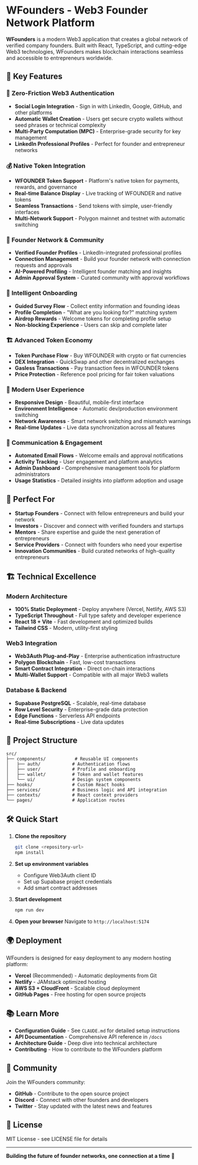 # WFounders - Web3 Founder Network Platform

**WFounders** is a modern Web3 application that creates a global network of verified company founders. Built with React, TypeScript, and cutting-edge Web3 technologies, WFounders makes blockchain interactions seamless and accessible to entrepreneurs worldwide.

## 🚀 Key Features

### 🔐 **Zero-Friction Web3 Authentication**
- **Social Login Integration** - Sign in with LinkedIn, Google, GitHub, and other platforms
- **Automatic Wallet Creation** - Users get secure crypto wallets without seed phrases or technical complexity
- **Multi-Party Computation (MPC)** - Enterprise-grade security for key management
- **LinkedIn Professional Profiles** - Perfect for founder and entrepreneur networks

### 💰 **Native Token Integration**
- **WFOUNDER Token Support** - Platform's native token for payments, rewards, and governance
- **Real-time Balance Display** - Live tracking of WFOUNDER and native tokens
- **Seamless Transactions** - Send tokens with simple, user-friendly interfaces
- **Multi-Network Support** - Polygon mainnet and testnet with automatic switching

### 🤝 **Founder Network & Community**
- **Verified Founder Profiles** - LinkedIn-integrated professional profiles
- **Connection Management** - Build your founder network with connection requests and approvals
- **AI-Powered Profiling** - Intelligent founder matching and insights
- **Admin Approval System** - Curated community with approval workflows

### 🎯 **Intelligent Onboarding**
- **Guided Survey Flow** - Collect entity information and founding ideas
- **Profile Completion** - "What are you looking for?" matching system
- **Airdrop Rewards** - Welcome tokens for completing profile setup
- **Non-blocking Experience** - Users can skip and complete later

### 🏗️ **Advanced Token Economy**
- **Token Purchase Flow** - Buy WFOUNDER with crypto or fiat currencies
- **DEX Integration** - QuickSwap and other decentralized exchanges
- **Gasless Transactions** - Pay transaction fees in WFOUNDER tokens
- **Price Protection** - Reference pool pricing for fair token valuations

### 🎨 **Modern User Experience**
- **Responsive Design** - Beautiful, mobile-first interface
- **Environment Intelligence** - Automatic dev/production environment switching
- **Network Awareness** - Smart network switching and mismatch warnings
- **Real-time Updates** - Live data synchronization across all features

### 📧 **Communication & Engagement**
- **Automated Email Flows** - Welcome emails and approval notifications
- **Activity Tracking** - User engagement and platform analytics
- **Admin Dashboard** - Comprehensive management tools for platform administrators
- **Usage Statistics** - Detailed insights into platform adoption and usage

## 🎯 Perfect For

- **Startup Founders** - Connect with fellow entrepreneurs and build your network
- **Investors** - Discover and connect with verified founders and startups
- **Mentors** - Share expertise and guide the next generation of entrepreneurs
- **Service Providers** - Connect with founders who need your expertise
- **Innovation Communities** - Build curated networks of high-quality entrepreneurs

## 🏗️ Technical Excellence

### **Modern Architecture**
- **100% Static Deployment** - Deploy anywhere (Vercel, Netlify, AWS S3)
- **TypeScript Throughout** - Full type safety and developer experience
- **React 18 + Vite** - Fast development and optimized builds
- **Tailwind CSS** - Modern, utility-first styling

### **Web3 Integration**
- **Web3Auth Plug-and-Play** - Enterprise authentication infrastructure
- **Polygon Blockchain** - Fast, low-cost transactions
- **Smart Contract Integration** - Direct on-chain interactions
- **Multi-Wallet Support** - Compatible with all major Web3 wallets

### **Database & Backend**
- **Supabase PostgreSQL** - Scalable, real-time database
- **Row Level Security** - Enterprise-grade data protection
- **Edge Functions** - Serverless API endpoints
- **Real-time Subscriptions** - Live data updates

## 📁 Project Structure

```
src/
├── components/           # Reusable UI components
│   ├── auth/            # Authentication flows
│   ├── user/            # Profile and onboarding
│   ├── wallet/          # Token and wallet features
│   └── ui/              # Design system components
├── hooks/               # Custom React hooks
├── services/            # Business logic and API integration
├── contexts/            # React context providers
└── pages/               # Application routes
```

## 🛠️ Quick Start

1. **Clone the repository**
   ```bash
   git clone <repository-url>
   npm install
   ```

2. **Set up environment variables**
   - Configure Web3Auth client ID
   - Set up Supabase project credentials
   - Add smart contract addresses

3. **Start development**
   ```bash
   npm run dev
   ```

4. **Open your browser**
   Navigate to `http://localhost:5174`

## 🌍 Deployment

WFounders is designed for easy deployment to any modern hosting platform:

- **Vercel** (Recommended) - Automatic deployments from Git
- **Netlify** - JAMstack optimized hosting
- **AWS S3 + CloudFront** - Scalable cloud deployment
- **GitHub Pages** - Free hosting for open source projects

## 📚 Learn More

- **Configuration Guide** - See `CLAUDE.md` for detailed setup instructions
- **API Documentation** - Comprehensive API reference in `/docs`
- **Architecture Guide** - Deep dive into technical architecture
- **Contributing** - How to contribute to the WFounders platform

## 🤝 Community

Join the WFounders community:

- **GitHub** - Contribute to the open source project
- **Discord** - Connect with other founders and developers
- **Twitter** - Stay updated with the latest news and features

## 📄 License

MIT License - see LICENSE file for details

---

**Building the future of founder networks, one connection at a time** 🚀